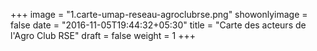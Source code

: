 +++
image = "1.carte-umap-reseau-agroclubrse.png"
showonlyimage = false
date = "2016-11-05T19:44:32+05:30"
title = "Carte des acteurs de l'Agro Club RSE"
draft = false
weight = 1
+++

<!--more-->

